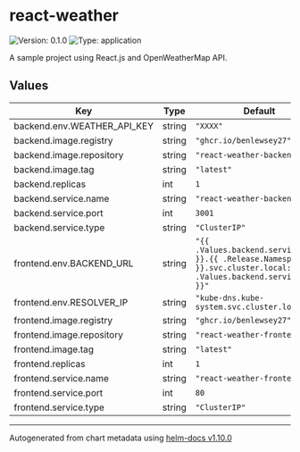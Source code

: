 # react-weather

![Version: 0.1.0](https://img.shields.io/badge/Version-0.1.0-informational?style=flat-square) ![Type: application](https://img.shields.io/badge/Type-application-informational?style=flat-square)

A sample project using React.js and OpenWeatherMap API.

## Values

| Key | Type | Default | Description |
|-----|------|---------|-------------|
| backend.env.WEATHER_API_KEY | string | `"XXXX"` |  |
| backend.image.registry | string | `"ghcr.io/benlewsey27"` |  |
| backend.image.repository | string | `"react-weather-backend"` |  |
| backend.image.tag | string | `"latest"` |  |
| backend.replicas | int | `1` |  |
| backend.service.name | string | `"react-weather-backend"` |  |
| backend.service.port | int | `3001` |  |
| backend.service.type | string | `"ClusterIP"` |  |
| frontend.env.BACKEND_URL | string | `"{{ .Values.backend.service.name }}.{{ .Release.Namespace }}.svc.cluster.local:{{ .Values.backend.service.port }}"` |  |
| frontend.env.RESOLVER_IP | string | `"kube-dns.kube-system.svc.cluster.local"` |  |
| frontend.image.registry | string | `"ghcr.io/benlewsey27"` |  |
| frontend.image.repository | string | `"react-weather-frontend"` |  |
| frontend.image.tag | string | `"latest"` |  |
| frontend.replicas | int | `1` |  |
| frontend.service.name | string | `"react-weather-frontend"` |  |
| frontend.service.port | int | `80` |  |
| frontend.service.type | string | `"ClusterIP"` |  |

----------------------------------------------
Autogenerated from chart metadata using [helm-docs v1.10.0](https://github.com/norwoodj/helm-docs/releases/v1.10.0)
